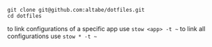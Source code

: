 ```
git clone git@github.com:altabe/dotfiles.git
cd dotfiles
```

to link configurations of a specific app use `stow <app> -t ~`
to link all configurations use `stow * -t ~`
